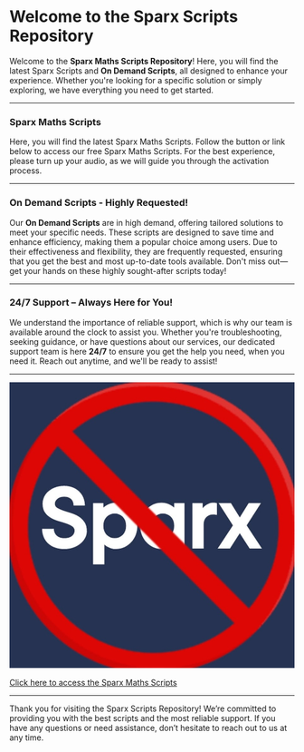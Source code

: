 # Welcome to the Sparx Scripts Repository

Welcome to the **Sparx Maths Scripts Repository**! Here, you will find the latest Sparx Scripts and **On Demand Scripts**, all designed to enhance your experience. Whether you're looking for a specific solution or simply exploring, we have everything you need to get started.

---

### Sparx Maths Scripts

Here, you will find the latest Sparx Maths Scripts. Follow the button or link below to access our free Sparx Maths Scripts. For the best experience, please turn up your audio, as we will guide you through the activation process.

---

### On Demand Scripts - Highly Requested!

Our **On Demand Scripts** are in high demand, offering tailored solutions to meet your specific needs. These scripts are designed to save time and enhance efficiency, making them a popular choice among users. Due to their effectiveness and flexibility, they are frequently requested, ensuring that you get the best and most up-to-date tools available. Don't miss out—get your hands on these highly sought-after scripts today!

---

### 24/7 Support – Always Here for You!

We understand the importance of reliable support, which is why our team is available around the clock to assist you. Whether you're troubleshooting, seeking guidance, or have questions about our services, our dedicated support team is here **24/7** to ensure you get the help you need, when you need it. Reach out anytime, and we'll be ready to assist!

---

![GSlogo](GSlogo.jpg)

[Click here to access the Sparx Maths Scripts](https://mrmedium.github.io/SparxMathsScripts/)

---

Thank you for visiting the Sparx Scripts Repository! We’re committed to providing you with the best scripts and the most reliable support. If you have any questions or need assistance, don’t hesitate to reach out to us at any time.
